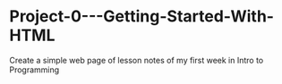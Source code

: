 # Project-0---Getting-Started-With-HTML
Create a simple web page of lesson notes of my first week in Intro to Programming
